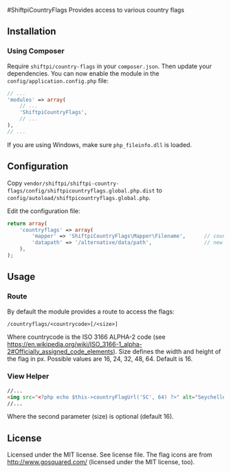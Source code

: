 #ShiftpiCountryFlags
Provides access to various country flags

## Installation
### Using Composer
Require `shiftpi/country-flags` in your `composer.json`. Then update your dependencies.
You can now enable the module in the `config/application.config.php` file:
```php
// ...
'modules' => array(
    // ...
    'ShiftpiCountryFlags',
    // ...
),
// ...
```
If you are using Windows, make sure `php_fileinfo.dll` is loaded.

## Configuration
Copy `vendor/shiftpi/shiftpi-country-flags/config/shiftpicountryflags.global.php.dist` to
`config/autoload/shiftpicountryflags.global.php`.

Edit the configuration file:
```php
return array(
    'countryflags' => array(
        'mapper' => 'ShiftpiCountryFlags\Mapper\Filename',      // country code -> file path mapper
        'datapath' => '/alternative/data/path',                 // new since 0.1.1; optional
    ),
);
```

## Usage
### Route
By default the module provides a route to access the flags:
```
/countryflags/<countrycode>[/<size>]
```
Where countrycode is the ISO 3166 ALPHA-2 code (see https://en.wikipedia.org/wiki/ISO_3166-1_alpha-2#Officially_assigned_code_elements).
Size defines the width and height of the flag in px. Possible values are 16, 24, 32, 48, 64. Default is 16.

### View Helper
```html
//...
<img src="<?php echo $this->countryFlagUrl('SC', 64) ?>" alt="Seychelles" width="64" />
//...
```
Where the second parameter (size) is optional (default 16).

## License
Licensed under the MIT license. See license file.
The flag icons are from http://www.gosquared.com/ (licensed under the MIT license, too).